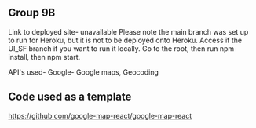 ## Group 9B
Link to deployed site- unavailable
Please note the main branch was set up to run for Heroku, but it is not to be deployed onto Heroku. Access if the UI_SF branch if you want to run it locally. 
Go to the root, then run npm install, then npm start. 


API's used-
Google-
Google maps, 
Geocoding

## Code used as a template
https://github.com/google-map-react/google-map-react

